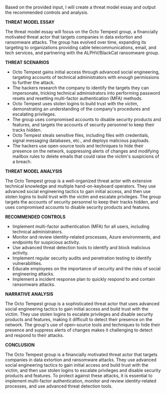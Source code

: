 Based on the provided input, I will create a threat model essay and output the recommended controls and analysis.

**THREAT MODEL ESSAY**

The threat model essay will focus on the Octo Tempest group, a financially motivated threat actor that targets companies in data extortion and ransomware attacks. The group has evolved over time, expanding its targeting to organizations providing cable telecommunications, email, and tech services, and partnering with the ALPHV/BlackCat ransomware group.

**THREAT SCENARIOS**

* Octo Tempest gains initial access through advanced social engineering, targeting accounts of technical administrators with enough permissions to further the attack.
* The hackers research the company to identify the targets they can impersonate, tricking technical administrators into performing password resets and resetting multi-factor authentication (MFA) methods.
* Octo Tempest uses stolen logins to build trust with the victim, demonstrating an understanding of the company's procedures and escalating privileges.
* The group uses compromised accounts to disable security products and features, and targets the accounts of security personnel to keep their tracks hidden.
* Octo Tempest steals sensitive files, including files with credentials, signal messaging databases, etc., and deploys malicious payloads.
* The hackers use open-source tools and techniques to hide their presence on the network, suppressing alerts of changes and modifying mailbox rules to delete emails that could raise the victim's suspicions of a breach.

**THREAT MODEL ANALYSIS**

The Octo Tempest group is a well-organized threat actor with extensive technical knowledge and multiple hand-on-keyboard operators. They use advanced social engineering tactics to gain initial access, and then use stolen logins to build trust with the victim and escalate privileges. The group targets the accounts of security personnel to keep their tracks hidden, and uses compromised accounts to disable security products and features.

**RECOMMENDED CONTROLS**

* Implement multi-factor authentication (MFA) for all users, including technical administrators.
* Monitor and review identity-related processes, Azure environments, and endpoints for suspicious activity.
* Use advanced threat detection tools to identify and block malicious activity.
* Implement regular security audits and penetration testing to identify vulnerabilities.
* Educate employees on the importance of security and the risks of social engineering attacks.
* Implement a incident response plan to quickly respond to and contain ransomware attacks.

**NARRATIVE ANALYSIS**

The Octo Tempest group is a sophisticated threat actor that uses advanced social engineering tactics to gain initial access and build trust with the victim. They use stolen logins to escalate privileges and disable security products and features, making it difficult to detect their presence on the network. The group's use of open-source tools and techniques to hide their presence and suppress alerts of changes makes it challenging to detect and respond to their attacks.

**CONCLUSION**

The Octo Tempest group is a financially motivated threat actor that targets companies in data extortion and ransomware attacks. They use advanced social engineering tactics to gain initial access and build trust with the victim, and then use stolen logins to escalate privileges and disable security products and features. To protect against these attacks, it is essential to implement multi-factor authentication, monitor and review identity-related processes, and use advanced threat detection tools.
